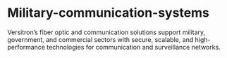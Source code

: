 # Military-communication-systems
Versitron’s fiber optic and communication solutions support military, government, and commercial sectors with secure, scalable, and high-performance technologies for communication and surveillance networks.
